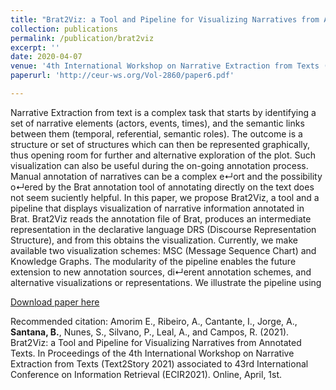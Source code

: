 ```yaml
---
title: "Brat2Viz: a Tool and Pipeline for Visualizing Narratives from Annotated Texts"
collection: publications
permalink: /publication/brat2viz
excerpt: ''
date: 2020-04-07
venue: '4th International Workshop on Narrative Extraction from Texts (Text2Story 2021) associated to 43rd International Conference on Information Retrieval (ECIR2021)'
paperurl: 'http://ceur-ws.org/Vol-2860/paper6.pdf'

---
```


Narrative Extraction from text is a complex task that starts by identifying a set of narrative elements (actors, events, times), and the semantic
links between them (temporal, referential, semantic roles). The outcome is a structure or set of structures which can then be represented
graphically, thus opening room for further and alternative exploration
of the plot. Such visualization can also be useful during the on-going
annotation process. Manual annotation of narratives can be a complex
e↵ort and the possibility o↵ered by the Brat annotation tool of annotating directly on the text does not seem suciently helpful. In this
paper, we propose Brat2Viz, a tool and a pipeline that displays visualization of narrative information annotated in Brat. Brat2Viz reads the
annotation file of Brat, produces an intermediate representation in the
declarative language DRS (Discourse Representation Structure), and
from this obtains the visualization. Currently, we make available two
visualization schemes: MSC (Message Sequence Chart) and Knowledge
Graphs. The modularity of the pipeline enables the future extension
to new annotation sources, di↵erent annotation schemes, and alternative visualizations or representations. We illustrate the pipeline using

[Download paper here](http://ceur-ws.org/Vol-2860/paper6.pdf)

Recommended citation: Amorim E., Ribeiro, A., Cantante, I., Jorge, A., **Santana, B.**, Nunes, S., Silvano, P., Leal, A., and Campos, R. (2021). Brat2Viz: a Tool and Pipeline for Visualizing Narratives from Annotated Texts. In Proceedings of the 4th International Workshop on Narrative Extraction from Texts (Text2Story 2021) associated to 43rd International Conference on Information Retrieval (ECIR2021). Online, April, 1st.
